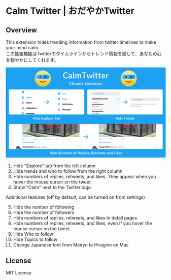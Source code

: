 # Calm Twitter | おだやかTwitter

## Overview
This extension hides trending information from twitter timelines to make your mind calm.  
この拡張機能はTwitterのタイムラインからトレンド情報を隠して、あなたの心を穏やかにしてくれます。

![](images/about.png)

1. Hide "Explore" tab from the left column
2. Hide trends and who to follow from the right column
3. Hide numbers of replies, retweets, and likes.  They appear when you hover the mouse cursor on the tweet
4. Show "Calm" next to the Twitter logo

Additional features (off by default, can be turned on from settings)

5. Hide the number of following
6. Hide the number of followers
7. Hide numbers of replies, retweets, and likes in detail pages
8. Hide numbers of replies, retweets, and likes, even if you hover the mouse cursor on the tweet
9. Hide Who to follow
10. Hide Topics to follow
11. Change Japanese font from Meiryo to Hiragino on Mac

## License
MIT License